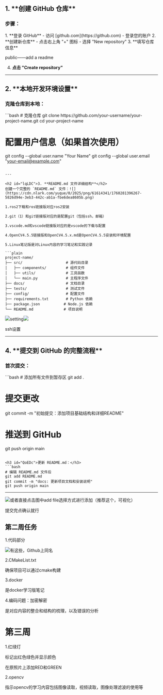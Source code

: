 

<h2 id="sxJEj">1. **创建 GitHub 仓库**</h2>
<h3 id="B8mQ3">步骤：</h3>
1. **登录 GitHub**
    - 访问 [github.com](https://github.com)
    - 登录您的账户
2. **创建新仓库**
    - 点击右上角 "+" 图标
    - 选择 "New repository"
3. **填写仓库信息**

public——add a readme

4. **点击 "Create repository"**

---

<h2 id="VQXKA">2. **本地开发环境设置**</h2>
<h3 id="F0NwW">克隆仓库到本地：</h3>
```bash
# 克隆仓库
git clone https://github.com/your-username/your-project-name.git
cd your-project-name

# 配置用户信息（如果首次使用）
git config --global user.name "Your Name"
git config --global user.email "your-email@example.com"
```

---

<h2 id="lqLDC">3. **README.md 文件详细结构**</h2>
创建一个完整的 `README.md` 文件：![](https://cdn.nlark.com/yuque/0/2025/png/61614341/1760281396267-5826d94e-3eb3-442c-ab1a-fbe6dea8605b.png)

1.ros2下载和ros链接版对应ros2安装

2.git（1）和git链接版对应的是配置git（包括ssh，邮箱）

3.vscode.md和vscode链接版对应的是vscode的下载与配置

4.OpenCV4.5.5链接版和OpenCV4.5.x.md是OpenCV4.5.5安装和环境配置

5.Linux笔记版是对Linux内容的学习笔记和实践记录

```plain
project-name/
├── src/                    # 源代码目录
│   ├── components/         # 组件文件
│   ├── utils/              # 工具函数
│   └── main.py             # 主程序文件
├── docs/                   # 文档目录
├── tests/                  # 测试文件
├── config/                 # 配置文件
├── requirements.txt        # Python 依赖
├── package.json           # Node.js 依赖
└── README.md              # 项目说明
```

![](https://cdn.nlark.com/yuque/0/2025/png/61614341/1760281231893-803d3059-6e8e-472a-a891-6ac860215aff.png)setting![](https://cdn.nlark.com/yuque/0/2025/png/61614341/1760281280389-d751d8ce-a000-44e5-870c-2b62bfbd9d50.png)

ssh设置

---

<h2 id="C132U">4. **提交到 GitHub 的完整流程**</h2>
<h3 id="Ho7Bw">首次提交：</h3>
```bash
# 添加所有文件到暂存区
git add .

# 提交更改
git commit -m "初始提交：添加项目基础结构和详细README"

# 推送到 GitHub
git push origin main
```

<h3 id="QoEDc">更新 README.md：</h3>
```bash
# 编辑 README.md 文件后
git add README.md
git commit -m "docs: 更新项目文档和安装说明"
git push origin main
```

---

![](https://cdn.nlark.com/yuque/0/2025/png/61614341/1760281396267-5826d94e-3eb3-442c-ab1a-fbe6dea8605b.png)或者直接点击图中add file选择方式进行添加（推荐这个，可视化）

提交完点确认就行

<h2 id="w0yXH">第二周任务</h2>
1.代码部分

![](https://cdn.nlark.com/yuque/0/2025/png/61614341/1760841950703-03c96157-de7b-4e37-afe7-7a888c67f235.png)有这些，Github上同名

2.CMakeList.txt

确保项目可以通过cmake构建

3.docker

是docker学习版笔记

4.编码问题：加密解密

是对应内容的整合和结构的梳理，以及错误的分析

<h1 id="CVuku">第三周</h1>
1.红绿灯

标记出红色绿色并显示颜色

在原照片上添加RED和GREEN

2.opencv

指示opencv的学习内容包括图像读取，视频读取，图像处理滤波的使用等

